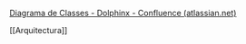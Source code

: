 [Diagrama de Classes - Dolphinx - Confluence (atlassian.net)](https://datapar.atlassian.net/wiki/spaces/DOL/pages/2130013/Diagrama+de+Classes)

[[Arquitectura]]